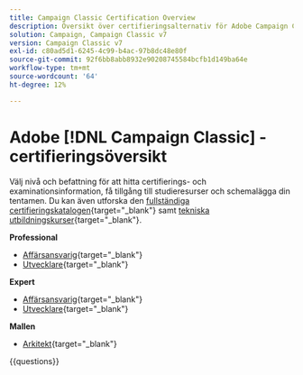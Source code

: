 ```yaml
---
title: Campaign Classic Certification Overview
description: Översikt över certifieringsalternativ för Adobe Campaign Classic
solution: Campaign, Campaign Classic v7
version: Campaign Classic v7
exl-id: c80ad5d1-6245-4c99-b4ac-97b8dc48e80f
source-git-commit: 92f6bb8abb8932e90208745584bcfb1d149ba64e
workflow-type: tm+mt
source-wordcount: '64'
ht-degree: 12%

---
```


# Adobe [!DNL Campaign Classic] - certifieringsöversikt

Välj nivå och befattning för att hitta certifierings- och examinationsinformation, få tillgång till studieresurser och schemalägga din tentamen. Du kan även utforska den [fullständiga certifieringskatalogen](https://certification.adobe.com/certifications){target="_blank"} samt [tekniska utbildningskurser](https://certification.adobe.com/courses/?/courses){target="_blank"}.

**Professional**

* [Affärsansvarig](https://certification.adobe.com/certification/campaign-classic-business-practitioner-professional){target="_blank"} <!--AD0-E329-->
* [Utvecklare](https://certification.adobe.com/certification/developer-professional){target="_blank"} <!--AD0-E331-->

**Expert**

* [Affärsansvarig](https://certification.adobe.com/certification/campaign-classic-business-practitioner-expert){target="_blank"} <!--AD0-E327-->
* [Utvecklare](https://certification.adobe.com/certification/campaign-classic-developer-expert){target="_blank"} <!--AD0-E330-->

**Mallen**

* [Arkitekt](https://certification.adobe.com/certification/campaign-classic-architect-master){target="_blank"} <!--AD0-E328-->

{{questions}}


